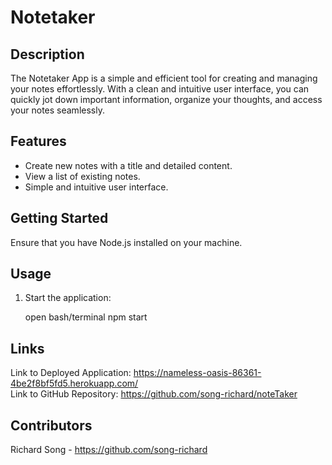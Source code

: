 # Notetaker

## Description
The Notetaker App is a simple and efficient tool for creating and managing your notes effortlessly. With a clean and intuitive user interface, you can quickly jot down important information, organize your thoughts, and access your notes seamlessly.

## Features

- Create new notes with a title and detailed content.
- View a list of existing notes.
- Simple and intuitive user interface.

## Getting Started

Ensure that you have Node.js installed on your machine.

## Usage

1. Start the application:

   open bash/terminal
   npm start

## Links
Link to Deployed Application: https://nameless-oasis-86361-4be2f8bf5fd5.herokuapp.com/ <br>
Link to GitHub Repository: https://github.com/song-richard/noteTaker

## Contributors
Richard Song - https://github.com/song-richard
